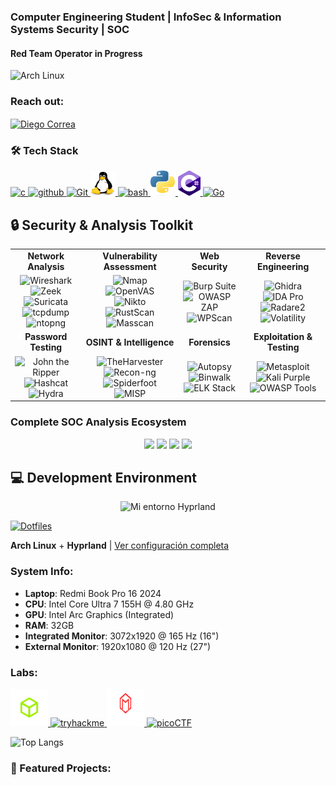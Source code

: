

### Computer Engineering Student | InfoSec & Information Systems Security | SOC 
#### Red Team Operator in Progress

<img src="https://archlinux.org/static/logos/archlinux-logo-dark-1200dpi.b42bd35d5916.png" alt="Arch Linux" width="240" height="80">
<h3 align="left">Reach out:</h3>

<p align="left">
  <a href="https://www.linkedin.com/in/diego-domingo-correa-silva-672447248/" target="blank">
    <img align="center" src="https://raw.githubusercontent.com/rahuldkjain/github-profile-readme-generator/master/src/images/icons/Social/linked-in-alt.svg" alt="Diego Correa" height="30" width="40" />
  </a>
</p>


### 🛠️ Tech Stack


<p align="left">
  <a href="https://es.wikipedia.org/wiki/C_(lenguaje_de_programaci%C3%B3n)">
    <img src="https://upload.wikimedia.org/wikipedia/commons/1/18/C_Programming_Language.svg" alt='c' height='40'>
  </a>
  <a href="https://github.com/DarkStalkr">
    <img src='https://cdn.jsdelivr.net/npm/simple-icons@3.0.1/icons/github.svg' alt='github' height='40'>
  </a>
  
  <a href="https://git-scm.com/">
   <img src="https://git-scm.com/images/logo@2x.png" alt='Git' height='40'/>
  </a>
  
  <a href="https://es.wikipedia.org/wiki/GNU/Linux">
    <img src="linuxlogo.png" alt="Linux" width="40" height="40"/>
  </a>
  <a href="https://es.wikipedia.org/wiki/Bash">
    <img src="https://upload.wikimedia.org/wikipedia/commons/4/4b/Bash_Logo_Colored.svg" alt='bash' height='40'>
  </a>
  <a href="https://www.python.org/">
    <img src="pythonlogo.png" alt="Python" width="40" height="40"/>
  </a>
  <a href="https://upload.wikimedia.org/wikipedia/commons/b/bd/Logo_C_sharp.svg">
    <img src='csharplogo.png' alt='C#' height='40'/>
  </a>
    
  <a href="https://go.dev/">
   <img src="https://go.dev/blog/go-brand/Go-Logo/SVG/Go-Logo_LightBlue.svg" alt='Go' height='60'/>
  </a>
</p>

## 🔒 Security & Analysis Toolkit

<table>
  <tr>
    <td align="center"><b>Network Analysis</b></td>
    <td align="center"><b>Vulnerability Assessment</b></td>
    <td align="center"><b>Web Security</b></td>
    <td align="center"><b>Reverse Engineering</b></td>
  </tr>
  <tr>
    <td align="center">
      <img src="https://upload.wikimedia.org/wikipedia/commons/d/df/Wireshark_icon.svg" width="32" title="Wireshark"/><br/>
      <img src="https://zeek.org/wp-content/uploads/2021/01/zeek-logo-blue-black-rgb-horizontal.png" width="60" title="Zeek"/><br/>
      <img src="https://suricata.io/wp-content/uploads/2021/01/suricata_logo_small.png" width="60" title="Suricata"/><br/>
      <img src="https://www.tcpdump.org/images/logo.png" width="32" title="tcpdump"/><br/>
      <img src="https://www.ntop.org/wp-content/uploads/2017/09/ntop.png" width="32" title="ntopng"/>
    </td>
    <td align="center">
      <img src="https://nmap.org/images/nmap-logo-256x256.png" width="32" title="Nmap"/><br/>
      <img src="https://www.greenbone.net/wp-content/uploads/gse_logo_small.png" width="32" title="OpenVAS"/><br/>
      <img src="https://cirt.net/files/jointhedot.jpg" width="32" title="Nikto"/><br/>
      <img src="https://raw.githubusercontent.com/RustScan/RustScan/master/pictures/rustscan.png" width="32" title="RustScan"/><br/>
      <img src="https://upload.wikimedia.org/wikipedia/commons/3/3c/Masscan-logo.png" width="32" title="Masscan"/>
    </td>
    <td align="center">
      <img src="https://portswigger.net/content/images/logos/burp-suite.svg" width="32" title="Burp Suite"/><br/>
      <img src="https://www.zaproxy.org/img/zap32x32.png" width="32" title="OWASP ZAP"/><br/>
      <img src="https://raw.githubusercontent.com/wpscanteam/wpscan/master/images/wpscan_logo.png" width="32" title="WPScan"/>
    </td>
    <td align="center">
      <img src="https://raw.githubusercontent.com/NationalSecurityAgency/ghidra/master/Ghidra/Features/Base/src/main/resources/images/GHIDRA_1.png" width="32" title="Ghidra"/><br/>
      <img src="https://www.hex-rays.com/wp-content/uploads/2020/02/ida-logo.svg" width="32" title="IDA Pro"/><br/>
      <img src="https://rada.re/con/2020/img/r2logo.png" width="32" title="Radare2"/><br/>
      <img src="https://volatility3.readthedocs.io/en/latest/_static/vol.png" width="32" title="Volatility"/>
    </td>
  </tr>
  <tr>
    <td align="center"><b>Password Testing</b></td>
    <td align="center"><b>OSINT & Intelligence</b></td>
    <td align="center"><b>Forensics</b></td>
    <td align="center"><b>Exploitation & Testing</b></td>
  </tr>
  <tr>
    <td align="center">
      <img src="https://www.openwall.com/john/images/john-logo.png" width="32" title="John the Ripper"/><br/>
      <img src="https://hashcat.net/img/hashcat-icon.png" width="32" title="Hashcat"/><br/>
      <img src="https://raw.githubusercontent.com/vanhauser-thc/thc-hydra/master/hydra.png" width="32" title="Hydra"/>
    </td>
    <td align="center">
      <img src="https://raw.githubusercontent.com/laramies/theHarvester/master/theHarvester/lib/web/static/logo.png" width="32" title="TheHarvester"/><br/>
      <img src="https://raw.githubusercontent.com/lanmaster53/recon-ng/master/recon_ng/web/static/images/recon-ng.png" width="32" title="Recon-ng"/><br/>
      <img src="https://www.spiderfoot.net/wp-content/uploads/2020/05/spiderfoot-wide.png" width="32" title="Spiderfoot"/><br/>
      <img src="https://www.misp-project.org/assets/images/misp-small.png" width="32" title="MISP"/>
    </td>
    <td align="center">
      <img src="https://www.sleuthkit.org/picts/little-penguin.jpg" width="32" title="Autopsy"/><br/>
      <img src="https://github.com/ReFirmLabs/binwalk/raw/master/src/binwalk/core/plugins/images/zlib.png" width="32" title="Binwalk"/><br/>
      <img src="https://static-www.elastic.co/v3/assets/bltefdd0b53724fa2ce/blt8781708f8f37ed16/5c11ec2edf09df047814db23/logo-elastic-kibana-lt.svg" width="32" title="ELK Stack"/>
    </td>
    <td align="center">
      <img src="https://www.metasploit.com/includes/images/favicon.ico" width="32" title="Metasploit"/><br/>
      <img src="https://www.kali.org/images/kali-logo.svg" width="32" title="Kali Purple"/><br/>
      <img src="https://owasp.org/assets/images/logo.png" width="32" title="OWASP Tools"/>
    </td>
  </tr>
</table>

<!-- For a more interactive version, you might want to use clickable icons that link to the tool websites -->

### Complete SOC Analysis Ecosystem
<div align="center">
  <img src="https://img.shields.io/badge/Threat%20Intelligence-MISP%20|%20OpenCTI-blue?style=flat-square"/>
  <img src="https://img.shields.io/badge/SIEM-ELK%20|%20Graylog-green?style=flat-square"/>
  <img src="https://img.shields.io/badge/IDS/IPS-Suricata%20|%20Zeek-red?style=flat-square"/>
  <img src="https://img.shields.io/badge/Monitoring-Grafana%20|%20Prometheus-orange?style=flat-square"/>
</div>


## 💻 Development Environment

<div align="center">
<img src="de-demo(1).gif" alt="Mi entorno Hyprland" width="600"/>
</div>

  [![Dotfiles](https://img.shields.io/badge/Dotfiles-Hyprland-blue?style=for-the-badge&logo=github)](https://github.com/DarkStalkr/Dotfiles-Hyprland)
</div>

**Arch Linux** + **Hyprland** | [Ver configuración completa](https://github.com/DarkStalkr/Dotfiles-Hyprland)
### System Info:
- **Laptop**: Redmi Book Pro 16 2024
- **CPU**: Intel Core Ultra 7 155H @ 4.80 GHz
- **GPU**: Intel Arc Graphics (Integrated)
- **RAM**: 32GB
- **Integrated Monitor**: 3072x1920 @ 165 Hz (16")
- **External Monitor**: 1920x1080 @ 120 Hz (27")



<h3 align="left">Labs:</h3>

  <a href="https://www.hackthebox.com/" target="_blank" rel="noreferrer">
    <img src="htblogo.png" alt="HTB" width="60" height="60"/>
  </a>
  <a href="https://tryhackme.com/p/Daigou" target="_blank" rel="noreferrer">
    <img src="https://assets.tryhackme.com/img/logo/tryhackme_logo_full.svg" alt="tryhackme" width="60" height="60"/>
  </a>
  <a href="https://maldevacademy.com/" target="_blank" rel="noreferrer">
    <img src="maldev-navbar-logo.svg" alt="MalDevAcademy" width="60" height="60"/>
  </a>

  <a href="https://play.picoctf.org/users/DieLight" target="_blank" rel="noreferrer">
    <img src="https://play.picoctf.org/static/media/picoctf-logo-horizontal-white.17fdf0dcdef08dc3396a195b95e3bc29.svg" alt="picoCTF" width="60" height="60"/>
  </a>

![Top Langs](https://github-readme-stats.vercel.app/api/top-langs/?username=DarkStalkr&hide=html,css&theme=catppuccin_mocha)


### 🚀 Featured Projects:

